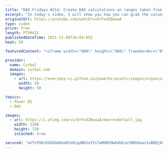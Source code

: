 ```yaml
---
title: "DAX Fridays #214: Create DAX calculations on ranges taken from a slicer!!"
excerpt: "In today's video, I will show you how you can grab the values selected on a slicer and use them as a range to make calculations, for example: 1. Sales variance between multiple years 2. Rank across multiple years and many more!  Here you can download all the pbix files: https://curbal.com/donwload-center"
originalUrl: https://youtube.com/watch?v=DrFxd2BwaaA
type: video
price: Free
length: PT5M41S
publishedDateTime: 2021-11-08T16:04:05Z
heat: 50

featuredContent: "<iframe width=\"800\" height=\"500\" frameborder=\"0\" src=\"https://www.youtube.com/embed/DrFxd2BwaaA\" allow=\"accelerometer; autoplay; encrypted-media; gyroscope; picture-in-picture\" allowfullscreen></iframe>"

provider:
  name: Curbal
  domain: curbal.com
  images:
    - url: https://everyday-cc.github.io/powerbi/assets/images/organizations/curbal.com-50x50.jpg
      width: 50
      height: 50

topics:
  - Power BI
  - DAX

images:
  - url: https://i.ytimg.com/vi/DrFxd2BwaaA/maxresdefault.jpg
    width: 1280
    height: 720
    isCached: true

secured: "anTcPO0/KSOGQAKmaOYe8iqdND1nIVi7wMOB5MwKdbEzetBO6dwan1xBBQjNXzqShittXCAFcryfaGBzSI+ax3V8q6DHbm4hmH+zsqDvOZQJrCqp3KmsMyl/+MNot6tyRKnQMUt1bk6UUpDd0k9jOid963Dbd5j+rFxns3qugxmJF2++G7pNugD+TbFWcMQvt+QNek7cqfQlsTx/rwx4nQJ0Zpv3b8355P3+FSBwr8TURcBxhsJQJUwCSu8T6dCnPDBiwksYUW4Lg2zQ5X1bCeSrUAgpzbTFbELzwj7qPZ6PTdGZNEN7QSmWgoWHivOuDhTXJFr20KDQMQ+xBmG0KuiMrooEu1vqAO5tVjj/Z2t6njHiIyw3FjN2WMs0lxBaxjSy4A0QEvnVE9Ci+FveX4Wvfy0H/SrhhVtBaXwY1sg=;F9rPuM9fv2G+iW5Wa2eu9w=="
---
```


